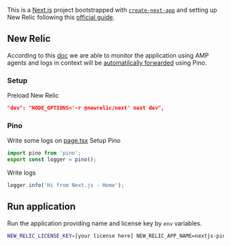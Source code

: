 This is a [Next.js](https://nextjs.org/) project bootstrapped with [`create-next-app`](https://github.com/vercel/next.js/tree/canary/packages/create-next-app) and setting up New Relic following this [official guide](https://newrelic.com/blog/how-to-relic/nextjs-monitor-application-data).

## New Relic

According to this [doc](https://docs.newrelic.com/docs/logs/logs-context/logs-in-context/) we are able to monitor the application using AMP agents and logs in context will be [automatilcally forwarded](https://docs.newrelic.com/docs/logs/logs-context/configure-logs-context-nodejs/) using Pino.

### Setup

Preload New Relic

```json
"dev": "NODE_OPTIONS='-r @newrelic/next' next dev",
```

### Pino

Write some logs on [page.tsx](src/app/page.tsx)
Setup Pino

```typescript
import pino from 'pino';
export const logger = pino();
```

Write logs

```typescript
logger.info('Hi from Next.js - Home');
```

## Run application

Run the application providing name and license key by `env` variables.

```bash
NEW_RELIC_LICENSE_KEY=[your license here] NEW_RELIC_APP_NAME=nextjs-pino npm run dev
```
